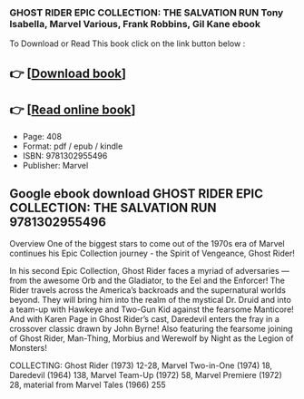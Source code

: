 ### GHOST RIDER EPIC COLLECTION: THE SALVATION RUN Tony Isabella, Marvel Various, Frank Robbins, Gil Kane ebook

To Download or Read This book click on the link button below :

## 👉  [**[Download book](http://ebooksharez.info/download.php?group=book&from=github.com&id=720647&lnk=1079 "Download book")**]

## 👉  [**[Read online book](http://ebooksharez.info/download.php?group=book&from=github.com&id=720647&lnk=1079 "Read online book")**]


* Page: 408
* Format: pdf / epub / kindle
* ISBN: 9781302955496
* Publisher: Marvel



## Google ebook download GHOST RIDER EPIC COLLECTION: THE SALVATION RUN 9781302955496


Overview
One of the biggest stars to come out of the 1970s era of Marvel continues his Epic Collection journey - the Spirit of Vengeance, Ghost Rider!
 
 In his second Epic Collection, Ghost Rider faces a myriad of adversaries — from the awesome Orb and the Gladiator, to the Eel and the Enforcer! The Rider travels across the America’s backroads and the supernatural worlds beyond. They will bring him into the realm of the mystical Dr. Druid and into a team-up with Hawkeye and Two-Gun Kid against the fearsome Manticore! And with Karen Page in Ghost Rider’s cast, Daredevil enters the fray in a crossover classic drawn by John Byrne! Also featuring the fearsome joining of Ghost Rider, Man-Thing, Morbius and Werewolf by Night as the Legion of Monsters!
 
 COLLECTING: Ghost Rider (1973) 12-28, Marvel Two-in-One (1974) 18, Daredevil (1964) 138, Marvel Team-Up (1972) 58, Marvel Premiere (1972) 28, material from Marvel Tales (1966) 255



